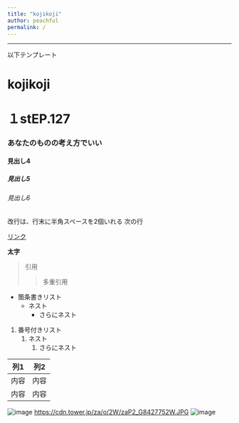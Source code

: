 ```yaml
---
title: "kojikoji"
author: peachful
permalink: /
---
```







---

以下テンプレート

# kojikoji
# １stEP.127
### あなたのものの考え方でいい
#### 見出し4
##### 見出し5
###### 見出し6

改行は、行末に半角スペースを2個いれる
次の行

[リンク](https://www.google.co.jp/)

**太字**

> 引用
>> 多重引用


- 箇条書きリスト
  - ネスト
    - さらにネスト


1. 番号付きリスト
   1. ネスト
      1. さらにネスト


| 列1  | 列2  |
|-----|-----|
| 内容  | 内容  |
| 内容  | 内容  |

![image](/GHPages_WebSite/assets/images/logo-150.png)
https://cdn.tower.jp/za/o/2W/zaP2_G8427752W.JPG
![image](https://github.com/gengengenki/GHPages_WebSite/assets/133000373/a352fbdd-8dc1-4ccf-be7e-f4231abf4c0c)
